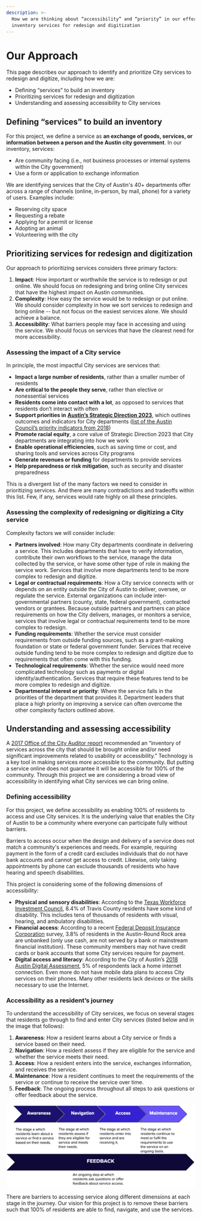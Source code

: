```yaml
---
description: >-
  How we are thinking about “accessibility” and “priority” in our effort to
  inventory services for redesign and digitization
---
```


# Our Approach

This page describes our approach to identify and prioritize City services to redesign and digitize, including how we are: 

* Defining “services” to build an inventory
* Prioritizing services for redesign and digitization
* Understanding and assessing accessibility to City services

## **Defining “services” to build an inventory**

For this project, we define a service as **an exchange of goods, services, or information between a person and the Austin city government**. In our inventory, services:

* Are community facing \(i.e., not business processes or internal systems within the City government\)
* Use a form or application to exchange information 

We are identifying services that the City of Austin's 40+ departments offer across a range of channels \(online, in-person, by mail, phone\) for a variety of users. Examples include:

* Reserving city space
* Requesting a rebate
* Applying for a permit or license
* Adopting an animal
* Volunteering with the city

## **Prioritizing services for redesign and digitization**

Our approach to prioritizing services considers three primary factors:

1. **Impact**: How important or worthwhile the service is to redesign or put online. We should focus on redesigning and bring online City services that have the highest impact on Austin communities.
2. **Complexity**: How easy the service would be to redesign or put online. We should consider complexity in how we sort services to redesign and bring online -- but not focus on the easiest services alone. We should achieve a balance.
3. **Accessibility**: What barriers people may face in accessing and using the service. We should focus on services that have the clearest need for more accessibility. 

### **Assessing the impact of a City service** 

In principle, the most impactful City services are services that:

* **Impact a large number of residents**, rather than a smaller number of residents
* **Are critical to the people they serve**, rather than elective or nonessential services 
* **Residents come into contact with a lot**, as opposed to services that residents don’t interact with often
* **Support priorities in** [**Austin’s Strategic Direction 2023**](https://www.austintexas.gov/strategicplan), which outlines outcomes and indicators for City departments \([list of the Austin Council’s priority indicators from 2018](https://austinstrategicplan.bloomfire.com/posts/3226720-council-s-top-10-indicators)\)
* **Promote racial equity**, a core value of Strategic Direction 2023 that City departments are integrating into how we work
* **Enable operational efficiencies**, such as saving time or cost, and sharing tools and services across City programs
* **Generate revenues or funding** for departments to provide services
* **Help preparedness or risk mitigation**, such as security and disaster preparedness

This is a divergent list of the many factors we need to consider in prioritizing services. And there are many contradictions and tradeoffs within this list. Few, if any, services would rate highly on all these principles.

### **Assessing the complexity of redesigning or digitizing a City service**

Complexity factors we will consider include:

* **Partners involved**: How many City departments coordinate in delivering a service. This includes departments that have to verify information, contribute their own workflows to the service, manage the data collected by the service, or have some other type of role in making the service work. Services that involve more departments tend to be more complex to redesign and digitize.
* **Legal or contractual requirements**: How a City service connects with or depends on an entity outside the City of Austin to deliver, oversee, or regulate the service. External organizations can include inter-governmental partners \(county, state, federal government\), contracted vendors or grantees. Because outside partners and partners can place requirements on how the City delivers, manages, or monitors a service, services that involve legal or contractual requirements tend to be more complex to redesign.  
* **Funding requirements**: Whether the service must consider requirements from outside funding sources, such as a grant-making foundation or state or federal government funder. Services that receive outside funding tend to be more complex to redesign and digitize due to requirements that often come with this funding.
* **Technological requirements**: Whether the service would need more complicated technology such as payments or digital identity/authentication. Services that require these features tend to be more complex to redesign and digitize.  
* **Departmental interest or priority**: Where the service falls in the priorities of the department that provides it. Department leaders that place a high priority on improving a service can often overcome the other complexity factors outlined above.  

## **Understanding and assessing accessibility**

A [2017 Office of the City Auditor report](http://www.austintexas.gov/sites/default/files/files/Auditor/Audit_Reports/Online_Access__October_2017_.pdf) recommended an “inventory of services across the city that should be brought online and/or need significant improvements related to usability or accessibility.” Technology is a key tool in making services more accessible to the community. But putting a service online does not guarantee it will be accessible for 100% of the community. Through this project we are considering a broad view of accessibility in identifying what City services we can bring online. 

### **Defining accessibility**

For this project, we define accessibility as enabling 100% of residents to access and use City services. It is the underlying value that enables the City of Austin to be a community where everyone can participate fully without barriers. 

Barriers to access occur when the design and delivery of a service does not match a community's experiences and needs. For example, requiring payment in the form of a credit card excludes individuals that do not have bank accounts and cannot get access to credit. Likewise, only taking appointments by phone can exclude thousands of residents who have hearing and speech disabilities. 

This project is considering some of the following dimensions of accessibility:

* **Physical and sensory disabilities**: According to the [Texas Workforce Investment Council](https://gov.texas.gov/uploads/files/organization/twic/People-With-Disabilities-2019.pdf), 8.4% of Travis County residents have some kind of disability. This includes tens of thousands of residents with visual, hearing, and ambulatory disabilities. 
* **Financial access**: According to a recent [Federal Deposit Insurance Corporation](https://economicinclusion.gov/surveys/place-data.html?where=Austin_Round_Rock_TX&when=2017) survey, 3.8% of residents in the Austin-Round Rock area are unbanked \(only use cash, are not served by a bank or mainstream financial institution\). These community members may not have credit cards or bank accounts that some City services require for payment. 
* **Digital access and literacy**: According to the City of Austin’s [2018 Austin Digital Assessment](https://data.austintexas.gov/stories/s/2018-Austin-Digital-Assessment/p9uh-zqz4/), 5% of respondents lack a home internet connection. Even more do not have mobile data plans to access City services on their phones. Many other residents lack devices or the skills necessary to use the Internet.

### **Accessibility as a resident’s journey** 

To understand the accessibility of City services, we focus on several stages that residents go through to find and enter City services \(listed below and in the image that follows\):

1. **Awareness**: How a resident learns about a City service or finds a service based on their need.
2. **Navigation**: How a resident assess if they are eligible for the service and whether the service meets their need.
3. **Access**: How a resident enters into the service, exchanges information, and receives the service.
4. **Maintenance**: How a resident continues to meet the requirements of the service or continue to receive the service over time.
5. **Feedback**: The ongoing process throughout all steps to ask questions or offer feedback about the service.

![The stages of how a resident accesses City services](.gitbook/assets/access-journey.png)

There are barriers to accessing service along different dimensions at each stage in the journey. Our vision for this project is to remove these barriers such that 100% of residents are able to find, navigate, and use the services. 

